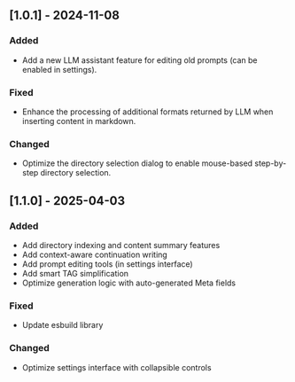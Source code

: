 ## [1.0.1] - 2024-11-08

### Added

- Add a new LLM assistant feature for editing old prompts (can be enabled in settings).

### Fixed

- Enhance the processing of additional formats returned by LLM when inserting content in markdown.

### Changed

- Optimize the directory selection dialog to enable mouse-based step-by-step directory selection.

## [1.1.0] - 2025-04-03

### Added

* Add directory indexing and content summary features
* Add context-aware continuation writing
* Add prompt editing tools (in settings interface)
* Add smart TAG simplification
* Optimize generation logic with auto-generated Meta fields

### Fixed

* Update esbuild library

### Changed

* Optimize settings interface with collapsible controls

